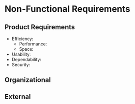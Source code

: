 # Non-Functional Requirements

## Product Requirements
  * Efficiency:
    * Performance: 
    * Space: 
  * Usability:
  * Dependability:
  * Security: 

## Organizational

## External
